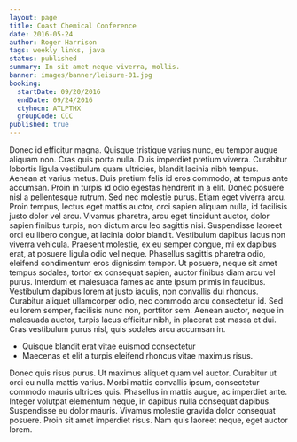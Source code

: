 ```yaml
---
layout: page
title: Coast Chemical Conference
date: 2016-05-24
author: Roger Harrison
tags: weekly links, java
status: published
summary: In sit amet neque viverra, mollis.
banner: images/banner/leisure-01.jpg
booking:
  startDate: 09/20/2016
  endDate: 09/24/2016
  ctyhocn: ATLPTHX
  groupCode: CCC
published: true
---
```

Donec id efficitur magna. Quisque tristique varius nunc, eu tempor augue aliquam non. Cras quis porta nulla. Duis imperdiet pretium viverra. Curabitur lobortis ligula vestibulum quam ultricies, blandit lacinia nibh tempus. Aenean at varius metus. Duis pretium felis id eros commodo, at tempus ante accumsan. Proin in turpis id odio egestas hendrerit in a elit. Donec posuere nisl a pellentesque rutrum. Sed nec molestie purus. Etiam eget viverra arcu. Proin tempus, lectus eget mattis auctor, orci sapien aliquam nulla, id facilisis justo dolor vel arcu. Vivamus pharetra, arcu eget tincidunt auctor, dolor sapien finibus turpis, non dictum arcu leo sagittis nisi.
Suspendisse laoreet orci eu libero congue, at lacinia dolor blandit. Vestibulum dapibus lacus non viverra vehicula. Praesent molestie, ex eu semper congue, mi ex dapibus erat, at posuere ligula odio vel neque. Phasellus sagittis pharetra odio, eleifend condimentum eros dignissim tempor. Ut posuere, neque sit amet tempus sodales, tortor ex consequat sapien, auctor finibus diam arcu vel purus. Interdum et malesuada fames ac ante ipsum primis in faucibus. Vestibulum dapibus lorem at justo iaculis, non convallis dui rhoncus. Curabitur aliquet ullamcorper odio, nec commodo arcu consectetur id. Sed eu lorem semper, facilisis nunc non, porttitor sem. Aenean auctor, neque in malesuada auctor, turpis lacus efficitur nibh, in placerat est massa et dui. Cras vestibulum purus nisl, quis sodales arcu accumsan in.

* Quisque blandit erat vitae euismod consectetur
* Maecenas et elit a turpis eleifend rhoncus vitae maximus risus.

Donec quis risus purus. Ut maximus aliquet quam vel auctor. Curabitur ut orci eu nulla mattis varius. Morbi mattis convallis ipsum, consectetur commodo mauris ultrices quis. Phasellus in mattis augue, ac imperdiet ante. Integer volutpat elementum neque, in dapibus nulla consequat dapibus. Suspendisse eu dolor mauris. Vivamus molestie gravida dolor consequat posuere. Proin sit amet imperdiet risus. Nam quis laoreet neque, eget auctor lorem.

